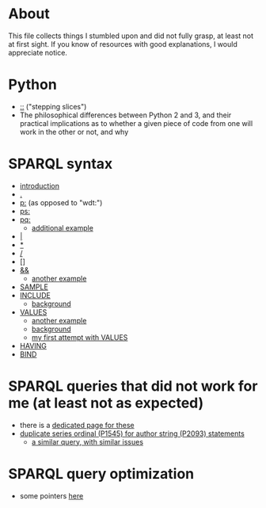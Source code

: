# About

This file collects things I stumbled upon and did not fully grasp, at least not at first sight. If you know of resources with good explanations, I would appreciate notice.

# Python

* [::](https://docs.python.org/release/2.3.5/whatsnew/section-slices.html) ("stepping slices")
* The philosophical differences between Python 2 and 3, and their practical implications as to whether a given piece of code from one will work in the other or not, and why

# SPARQL syntax

* [introduction](http://rdf.myexperiment.org/howtosparql?)
* [.](https://data-gov.tw.rpi.edu/wiki/How_to_use_SPARQL#Query_syntax)
* [p:](https://query.wikidata.org/#select%20%3Fitem%20%3Fseriesordinal%20%3Fauthoritem%20where%20%7B%0A%20%20%3Fitem%20p%3AP2093%20%3Fauthorstring%20.%0A%20%20%3Fitem%20p%3AP50%20%3Fauthoritem%20.%0A%20%20%3Fauthoritem%20pq%3AP1545%20%3Fseriesordinal%20.%0A%20%20%3Fauthorstring%20pq%3AP1545%20%3Fseriesordinal%20.%0A%7D) (as opposed to "wdt:")
* [ps:](https://www.wikidata.org/wiki/Wikidata:SPARQL_query_service/queries/examples#Number_of_handed_out_academy_awards_per_award_type)
* [pq:](https://www.wikidata.org/wiki/Wikidata:SPARQL_query_service/queries/examples#Number_of_handed_out_academy_awards_per_award_type)
  - [additional example](https://query.wikidata.org/#%23Taxon%20authors%20with%20Wikidata%20items%20and%20a%20Wikispecies%20sitelink%0ASELECT%20DISTINCT%20%3Fauthor%20%3Fitem%20%0AWHERE%0A%7B%0A%09%3Fitem%20%09schema%3Aabout%20%3Fauthor%20%3B%0A%09%09%09schema%3AisPartOf%20%3Chttps%3A%2F%2Fspecies.wikimedia.org%2F%3E%20.%0A%20%20%20%20%3Ftaxon%20%20pq%3AP405%20%3Fauthor%20.%0A%7D%0ALIMIT%20100)
* [|](https://query.wikidata.org/#SELECT%20%3Fcity%20%3FcityLabel%20%28MAX%28%3Finhabitants%29%20AS%20%3Finhabitants%29%20WHERE%20%7B%0A%20%3Fcity%20%28p%3AP31%2Fps%3AP31%29%2Fwdt%3AP279%2a%20wd%3AQ1637706.%0A%20MINUS%20%7B%20%3Finhabitant%20ps%3AP19%7Cps%3AP551%7Cps%3AP20%20%3Fcity.%20%7D%0A%20OPTIONAL%20%7B%20%3Fcity%20wdt%3AP1082%20%3Finhabitants.%20%7D%0A%20SERVICE%20wikibase%3Alabel%20%7B%20bd%3AserviceParam%20wikibase%3Alanguage%20%22en%22.%20%7D%0A%7D%0AGROUP%20BY%20%3Fcity%20%3FcityLabel)
* [\*](https://query.wikidata.org/#SELECT%20%3Fcity%20%3FcityLabel%20%28MAX%28%3Finhabitants%29%20AS%20%3Finhabitants%29%20WHERE%20%7B%0A%20%3Fcity%20%28p%3AP31%2Fps%3AP31%29%2Fwdt%3AP279%2a%20wd%3AQ1637706.%0A%20MINUS%20%7B%20%3Finhabitant%20ps%3AP19%7Cps%3AP551%7Cps%3AP20%20%3Fcity.%20%7D%0A%20OPTIONAL%20%7B%20%3Fcity%20wdt%3AP1082%20%3Finhabitants.%20%7D%0A%20SERVICE%20wikibase%3Alabel%20%7B%20bd%3AserviceParam%20wikibase%3Alanguage%20%22en%22.%20%7D%0A%7D%0AGROUP%20BY%20%3Fcity%20%3FcityLabel)
* [/](https://query.wikidata.org/#SELECT%20%3Fcity%20%3FcityLabel%20%28MAX%28%3Finhabitants%29%20AS%20%3Finhabitants%29%20WHERE%20%7B%0A%20%3Fcity%20%28p%3AP31%2Fps%3AP31%29%2Fwdt%3AP279%2a%20wd%3AQ1637706.%0A%20MINUS%20%7B%20%3Finhabitant%20ps%3AP19%7Cps%3AP551%7Cps%3AP20%20%3Fcity.%20%7D%0A%20OPTIONAL%20%7B%20%3Fcity%20wdt%3AP1082%20%3Finhabitants.%20%7D%0A%20SERVICE%20wikibase%3Alabel%20%7B%20bd%3AserviceParam%20wikibase%3Alanguage%20%22en%22.%20%7D%0A%7D%0AGROUP%20BY%20%3Fcity%20%3FcityLabel)
* [\[\]](https://query.wikidata.org/#SELECT%20%3Fcause%20%3FcauseLabel%20%28COUNT%28%3Fperson%29%20AS%20%3Fcount%29%0AWHERE%0A%7B%0A%20%20%3Fperson%20wdt%3AP31%20wd%3AQ5%3B%0A%20%20%20%20%20%20%20%20%20%20wdt%3AP509%20%3Fcause%3B%0A%20%20%20%20%20%20%20%20%20%20wdt%3AP53%20%5B%5D.%0A%20%20SERVICE%20wikibase%3Alabel%20%7B%20bd%3AserviceParam%20wikibase%3Alanguage%20%22en%22.%20%7D%0A%7D%0AGROUP%20BY%20%3Fcause%20%3FcauseLabel%0AHAVING%28%3Fcount%20%3E%201%29%0AORDER%20BY%20DESC%28%3Fcount%29)
* [&&](https://query.wikidata.org/#SELECT%20%3Fcountry%20%3FcountryLabel%20%3Fpopulation%0A%28GROUP_CONCAT%28DISTINCT%20%3FcountryBLabel%20%3B%20separator%20%3D%20%22%2C%20%22%29%20AS%20%3FsimilarPopulation%29%0AWHERE%20%7B%0A%20%20%3Fcountry%20wdt%3AP31%20wd%3AQ6256%20.%0A%20%20%3Fcountry%20wdt%3AP1082%20%3Fpopulation%20.%0A%20%20%3FcountryB%20wdt%3AP31%20wd%3AQ6256%20.%0A%20%20%3FcountryB%20wdt%3AP1082%20%3FpopulationB%20.%0A%20%20FILTER%20%28%3Fcountry%20%21%3D%20%3FcountryB%20%26%26%20%3FpopulationB%20%3E%3D%20%3Fpopulation%20%2a%200.95%20%26%26%20%3FpopulationB%20%3C%3D%20%3Fpopulation%20%2a%201.05%29%0A%20%20%3Fcountry%20rdfs%3Alabel%20%3FcountryLabel%20.%20FILTER%20%28LANG%28%3FcountryLabel%29%20%3D%20%22en%22%29%20.%0A%20%20%3FcountryB%20rdfs%3Alabel%20%3FcountryBLabel%20.%20FILTER%20%28LANG%28%3FcountryBLabel%29%20%3D%20%22en%22%29%20.%0A%7D%0AGROUP%20BY%20%3Fcountry%20%3FcountryLabel%20%3Fpopulation%0AORDER%20BY%20%3FcountryLabel)
  - [another example](https://query.wikidata.org/#%23defaultView%3AImageGrid%0A%23Gallery%20of%20authors%20of%20scientific%20articles%20that%20have%20been%20published%20on%20this%20day%20of%20the%20year%0ASELECT%20DISTINCT%20%3Farticle%20%3FarticleLabel%20%3Fauthor%20%3FauthorLabel%20%3Fimage%20%28YEAR%28%3Fdate%29%20as%20%3Fyear%29%20%0AWHERE%0A%7B%0A%20%20%20%20BIND%28MONTH%28NOW%28%29%29%20AS%20%3FnowMonth%29%0A%20%20%20%20BIND%28DAY%28NOW%28%29%29%20AS%20%3FnowDay%29%0A%0A%20%20%20%20%3Farticle%20wdt%3AP31%20wd%3AQ13442814%3B%0A%20%20%20%20%20%20%20%20%20%20%20%20wdt%3AP577%20%3Fdate%20.%0A%20%20%20%20FILTER%20%28MONTH%28%3Fdate%29%20%3D%20%3FnowMonth%20%26%26%20DAY%28%3Fdate%29%20%3D%20%3FnowDay%29.%0A%20%20%20%20%3Farticle%20wdt%3AP50%20%3Fauthor.%0A%20%20%20%20%3Fauthor%20wdt%3AP18%20%3Fimage%20.%0A%20%20%20%20SERVICE%20wikibase%3Alabel%20%7B%0A%20%20%20%20%20%20%20%20bd%3AserviceParam%20wikibase%3Alanguage%20%22en%22%20.%0A%20%20%20%20%7D%0A%7D%0AORDER%20BY%20ASC%28%3Fdate%29%0ALIMIT%201000)
* [SAMPLE](https://query.wikidata.org/#%23defaultView%3ATable%0ASELECT%20%3Fwork%20%3FworkLabel%20(min(%3Fdates)%20as%20%3Fdate)%20(sample(%3Fpages_)%20as%20%3Fpages)%20(sample(%3Fvenue_labels)%20as%20%3Fvenue)%20(group_concat(%3Fauthor_label%3B%20separator%3D%22%2C%20%22)%20as%20%3Fauthors)%20WHERE%20{%0A%20%20%3Fwork%20wdt%3AP50%20wd%3AQ20895785%20.%0A%20%20%3Fwork%20wdt%3AP50%20%3Fauthor%20.%0A%20%20%3Fauthor%20rdfs%3Alabel%20%3Fauthor_label%20.%20filter%20(lang(%3Fauthor_label)%20%3D%20%27en%27)%0A%20%20%0A%20%20optional%20{%20%3Fwork%20wdt%3AP577%20%3Fdates%20}%0A%20%20optional%20{%20%3Fwork%20wdt%3AP1104%20%3Fpages_%20}%0A%20%20optional%20{%20%3Fwork%20wdt%3AP1433%20%3Fvenues%20.%20%3Fvenues%20rdfs%3Alabel%20%3Fvenue_labels%20.%20filter%20(lang(%3Fvenue_labels)%20%3D%20%27en%27)%20}%0A%20%20SERVICE%20wikibase%3Alabel%20{%20bd%3AserviceParam%20wikibase%3Alanguage%20%22en,fr,de,ru,es,zh,jp%22.%20}%20%20%0A}%20group%20by%20%3Fwork%20%3FworkLabel%0Aorder%20by%20desc(%3Fdate))
* [INCLUDE](https://query.wikidata.org/#%23Scholarly%20articles%20with%20Wikimedia%20sitelinks%0ASELECT%20%3Fpublication%20%3FpublicationLabel%20%3Fsitelinks%20WITH%20%7B%0A%20%20SELECT%20%3Fpublication%20%28COUNT%28%3Fsitelink%29%20as%20%3Fsitelinks%29%20WHERE%0A%20%20%7B%0A%20%20%20%20%3Fpublication%20wdt%3AP31%20wd%3AQ13442814%20.%20%23scientific%20articles%0A%20%20%20%20%7B%3Fsitelink%20schema%3Aabout%20%3Fpublication%20.%20%7D%20%23sitelinks%0A%20%20%7D%0A%20%20GROUP%20BY%20%3Fpublication%0A%7D%20AS%20%25results%20WHERE%20%7B%0A%20%20INCLUDE%20%25results.%0A%20%20SERVICE%20wikibase%3Alabel%20%7B%20bd%3AserviceParam%20wikibase%3Alanguage%20%22en%22.%20%7D%0A%7D%0AORDER%20BY%20DESC%28%3Fsitelinks%29)
  - [background](https://wiki.blazegraph.com/wiki/index.php/NamedSubquery)
* [VALUES](https://query.wikidata.org/#%23Using%20VALUES%20for%20extracting%20scientific%20articles%20of%20specific%20authors%0A%23added%20before%202016-10%0A%0ASELECT%20%3Fentity%20%3Fdesc%20%3Fauthor%20WHERE%20%7B%0A%20%20VALUES%20%3Fwd_author%20%7Bwd%3AQ18016466%7D%20%23initialize%20%22%3Fwd_author%22%20with%20the%20Wikidata%20item%20%22Lydia%20Pintscher%22%20%20%0A%20%20%0A%20%20%3Fentity%20wdt%3AP31%20wd%3AQ13442814.%20%23filter%20by%20scientific%20articles%0A%20%20%3Fentity%20wdt%3AP50%20%3Fwd_author.%0A%20%20%0A%20%20%3Fwd_author%20rdfs%3Alabel%20%3Fauthor.%20%0A%20%20FILTER%28%28LANG%28%3Fauthor%29%29%20%3D%20%22en%22%29.%0A%20%20%0A%20%20%3Fentity%20rdfs%3Alabel%20%3Fdesc.%0A%20%20FILTER%28%28LANG%28%3Fdesc%29%29%20%3D%20%22en%22%29.%20%20%0A%7D)
  - [another example](https://query.wikidata.org/#%23defaultView%3ABubbleChart%0ASELECT%20DISTINCT%20%3Ftopic2%20%3Ftopic2Label%20%28COUNT%28DISTINCT%20%3Fwork2%29%20AS%20%3Fcount%29%20%23%3Fwork2%20%3Fwork2Label%20%23%3Fdate%20%0A%23%28GROUP_CONCAT%28DISTINCT%20%3Fauthor2Label%3B%20separator%3D%22%2C%20%22%29%20AS%20%3FauthorLabels%29%20%0A%23%28GROUP_CONCAT%28DISTINCT%20%3Ftopic2Label%3B%20separator%3D%22%2C%20%22%29%20AS%20%3FtopicLabels%29%20%0AWHERE%20%7B%0A%20%20%3Fwork%20wdt%3AP50%20wd%3AQ97270%20.%0A%20%20%3Fwork%20wdt%3AP50%20%3Fauthor1%20.%0A%20%20%3Fwork%20wdt%3AP50%20%3Fauthor2%20.%0A%20%20VALUES%20%3Fpublication_type%20%7B%20wd%3AQ13442814%20wd%3AQ571%20wd%3AQ26973022%7D%20%20%23%20journal%20and%20conference%20articles%2C%20books%2C%20not%20%28yet%3F%29%20software%0A%20%20%3Fwork2%20wdt%3AP31%20%3Fpublication_type%20%3B%0A%20%20%20%20%20%20%20%20%20wdt%3AP50%20%3Fauthor2%20%3B%0A%20%20%20%20%20%20%20%20%20wdt%3AP921%20%3Ftopic2%20.%0A%20%20MINUS%20%7B%20%3Fwork2%20wdt%3AP50%20wd%3AQ97270%20%7D%20.%0A%23%20%20OPTIONAL%20%7B%20%3Fwork2%20wdt%3AP921%20%3Ftopic2%20%7D%20.%0A%23%20%20%3Fauthor2%20rdfs%3Alabel%20%3Fauthor2Label%20.%20filter%20%28lang%28%3Fauthor2Label%29%20%3D%20%27en%27%29%0A%20%20%3Ftopic2%20rdfs%3Alabel%20%3Ftopic2Label%20.%20filter%20%28lang%28%3Ftopic2Label%29%20%3D%20%27en%27%29%0A%23%20%20%3Fwork2%20rdfs%3Alabel%20%3Fwork2Label%20.%20filter%20%28lang%28%3Fwork2Label%29%20%3D%20%27en%27%29%0A%7D%20GROUP%20BY%20%3Ftopic2%20%3Ftopic2Label%20%23%3Fwork2%20%3Fwork2Label%20%23%3Fdate%20%0AORDER%20BY%20DESC%20%28%3Fcount%29%0A%0A%23LIMIT%20200%0A)
  - [background](http://www.snee.com/bobdc.blog/2012/09/sparql-11s-new-values-keyword.html)
  - [my first attempt with VALUES](https://query.wikidata.org/#%23defaultView%3ATable%0A%23%20Publications%20citing%20papers%20from%20this%20page%0ASELECT%20%28min%28%3Fdates%29%20as%20%3Fdate%29%20%3Fwork%20%3FworkLabel%20WHERE%20%7B%0A%20%20VALUES%20%3Fwork1%20%7B%20wd%3AQ23307991%20wd%3AQ26822676%20wd%3AQ23332523%20wd%3AQ22035565%20wd%3AQ26277802%20wd%3AQ21132406%20wd%3AQ22066173%20wd%3AQ21679410%20wd%3AQ22341530%20wd%3AQ22032428%20wd%3AQ22067772%20wd%3AQ22122725%20wd%3AQ21092914%20wd%3AQ22001260%20wd%3AQ22065599%20wd%3AQ21195705%20wd%3AQ22273580%20wd%3AQ22067773%20wd%3AQ22001267%20wd%3AQ21032538%20wd%3AQ22000595%20wd%3AQ22273607%20wd%3AQ22121128%20wd%3AQ22021994%20wd%3AQ21092697%20wd%3AQ22273350%20wd%3AQ21146985%20wd%3AQ22063714%20wd%3AQ21090616%20wd%3AQ22251122%20wd%3AQ21092851%20wd%3AQ21265005%20wd%3AQ22036335%20wd%3AQ22001269%20wd%3AQ22034326%20wd%3AQ22305377%20wd%3AQ22341543%20wd%3AQ22341542%20wd%3AQ22341585%20wd%3AQ22341634%20wd%3AQ22665458%20wd%3AQ22667742%20wd%3AQ22667752%20wd%3AQ22680677%20wd%3AQ22695824%20wd%3AQ22695944%20wd%3AQ22696098%20wd%3AQ1192316%20wd%3AQ22810715%20wd%3AQ22813687%20wd%3AQ22923972%20wd%3AQ22939974%20wd%3AQ22939969%20wd%3AQ22939970%20wd%3AQ22952272%20wd%3AQ22978859%20wd%3AQ22979221%20wd%3AQ22979317%20wd%3AQ22979324%20wd%3AQ22997956%20wd%3AQ22998480%20wd%3AQ22914690%20wd%3AQ23008981%20wd%3AQ23009110%20wd%3AQ23011530%20wd%3AQ23021109%20wd%3AQ23042247%20wd%3AQ23042260%20wd%3AQ23048188%20wd%3AQ23052128%20wd%3AQ21558505%20wd%3AQ23054968%20wd%3AQ23058134%20wd%3AQ23302003%20wd%3AQ23308142%20wd%3AQ23308157%20wd%3AQ23308159%20wd%3AQ23308174%20wd%3AQ23308192%20wd%3AQ23308194%20wd%3AQ23308196%20wd%3AQ23328810%20wd%3AQ23329370%20wd%3AQ23329499%20wd%3AQ23331292%20wd%3AQ23331230%20wd%3AQ23671823%20wd%3AQ23747506%20wd%3AQ23747515%20wd%3AQ23747500%20wd%3AQ23757022%20wd%3AQ23763787%20wd%3AQ24035234%20wd%3AQ24028460%20wd%3AQ24048898%20wd%3AQ24048799%20wd%3AQ24048935%20wd%3AQ24040334%20wd%3AQ24048946%20wd%3AQ24048988%20wd%3AQ24049114%20wd%3AQ24049252%20wd%3AQ24049922%20wd%3AQ24049929%20wd%3AQ24050018%20wd%3AQ24050082%20wd%3AQ24050084%20wd%3AQ24052504%20wd%3AQ24054594%20wd%3AQ24083038%20wd%3AQ24083039%20wd%3AQ24090615%20wd%3AQ24091290%20wd%3AQ21534937%20wd%3AQ24205728%20wd%3AQ23327424%20wd%3AQ1362699%20wd%3AQ7310435%20wd%3AQ24264066%20wd%3AQ24271128%20wd%3AQ24273087%20wd%3AQ24255006%20wd%3AQ24273293%20wd%3AQ24273359%20wd%3AQ24273366%20wd%3AQ24276690%20wd%3AQ24276671%20wd%3AQ24276928%20wd%3AQ24261087%20wd%3AQ24279166%20wd%3AQ24282611%20wd%3AQ24282586%20wd%3AQ24282583%20wd%3AQ24282589%20wd%3AQ24282580%20wd%3AQ24282579%20wd%3AQ22250901%20wd%3AQ21709334%20wd%3AQ22066340%20wd%3AQ24290620%20wd%3AQ24261410%20wd%3AQ1138394%20wd%3AQ24456433%20wd%3AQ24492476%20wd%3AQ24492861%20wd%3AQ24494900%20wd%3AQ24514431%20wd%3AQ24515682%20wd%3AQ24521666%20%7D%0A%20%20%3Fwork%20wdt%3AP2860%20%3Fwork1%20.%0A%20%20optional%20%7B%20%3Fwork%20wdt%3AP577%20%3Fdates%20.%20%7D%0A%20%20SERVICE%20wikibase%3Alabel%20%7B%0A%20%20%20%20bd%3AserviceParam%20wikibase%3Alanguage%20%22en%2Cfr%2Cde%2Cru%2Ces%2Czh%2Cjp%22.%0A%20%20%7D%0A%7D%0Agroup%20by%20%3Fwork%20%3FworkLabel%0Aorder%20by%20desc%28%3Fdate%29%0ALIMIT%201000)
* [HAVING](http://stackoverflow.com/questions/36553600/sparql-limit-the-result-for-each-value-of-a-varible)
* [BIND](https://query.wikidata.org/#SELECT%20%3FstationA%20%3FstationALabel%20%3FstationB%20%3FstationBLabel%20%3Fslope%20%3FaltA%20%3FaltB%20%3FcoordA%20%3FcoordB%20%3Fdiff%20%3Fdist%0AWHERE%0A%7B%0A%09%3FstationA%20wdt%3AP197%20%3FstationB%20.%0A%09%3FstationA%20wdt%3AP2044%20%3FaltA%20%3B%20wdt%3AP625%20%3FcoordA%20.%0A%09%3FstationB%20wdt%3AP2044%20%3FaltB%20%3B%20wdt%3AP625%20%3FcoordB%20.%0A%09BIND%28%20geof%3Adistance%28%20%3FcoordA%20%2C%20%3FcoordB%29%20as%20%3Fdist%20%29%20.%0A%09BIND%28%20%28%3FaltA%20-%20%3FaltB%29%20as%20%3Fdiff%20%29%0A%09BIND%28%20%28%3Fdiff%20%2F%20%3Fdist%29%20as%20%3Fslope%20%29%0A%09SERVICE%20wikibase%3Alabel%20%7B%20bd%3AserviceParam%20wikibase%3Alanguage%20%22fr%2Cen%22%20%7D%0A%7D%20order%20by%20desc%28%3Fslope%29)

# SPARQL queries that did not work for me (at least not as expected)

* there is a [dedicated page for these](https://www.wikidata.org/wiki/Wikidata:SPARQL_query_service/suggestions)
* [duplicate series ordinal (P1545) for author string (P2093) statements](https://query.wikidata.org/#select%20%3Fitem%20%3Fseriesordinal%20where%20%7B%0A%20%20%3Fitem%20p%3AP50%20%3Fauthorstring%20%3B%0A%20%20%20%20%20%20%20%20p%3AP50%20%3Fauthorstring2%20.%0A%20%20%3Fauthorstring%20pq%3AP1545%20%3Fseriesordinal%20.%0A%20%20%3Fauthorstring2%20pq%3AP1545%20%3Fseriesordinal%20.%0A%7D)
  - [a similar query, with similar issues](https://query.wikidata.org/#select%20%3Fitem%20%3Fseriesordinal%20%3Fauthoritem%20where%20%7B%0A%20%20%3Fitem%20p%3AP2093%20%3Fauthorstring%20.%0A%20%20%3Fitem%20p%3AP50%20%3Fauthoritem%20.%0A%20%20%3Fauthoritem%20pq%3AP1545%20%3Fseriesordinal%20.%0A%20%20%3Fauthorstring%20pq%3AP1545%20%3Fseriesordinal%20.%0A%7D)

# SPARQL query optimization

* some pointers [here](https://www.wikidata.org/wiki/Wikidata:SPARQL_query_service/query_optimization)
